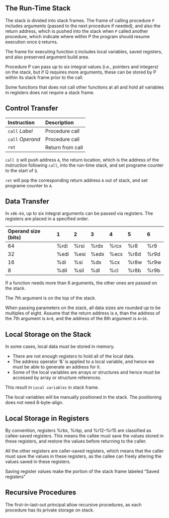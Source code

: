 ## The Run-Time Stack
The stack is divided into stack frames. The frame of calling procedure `P` includes arguments (passed to the next procedure if needed), and also the return address, which is pushed into the stack when `P` called another procedure, which indicate where within P the program should resume execution once `Q` returns.

The frame for executing function `Q` includes local variables, saved registers, and also preserved argument build area.

Procedure P can pass up to six integral values (i.e.,
pointers and integers) on the stack, but if Q requires more arguments, these can
be stored by P within its stack frame prior to the call.

Some functions that does not call other functions at all and hold all variables in registers does not require a stack frame.

## Control Transfer
| Instruction     | Description    |
| :-------------- | :------------- |
| `call` *Label* | Procedure call |
| `call` *Operand*| Procedure call |
| `ret`           | Return from call |

`call Q` will push address `A`, the return location, which is the address of the instruction following `call`, into the run-time stack, and set programe counter to the start of `Q`.

`ret` will pop the corresponding return address `A` out of stack, and set programe counter to `A`.

## Data Transfer
In `x86-64`, up to six integral arguments can be passed via registers. The registers are placed in a specified order.

| Operand size (bits) | 1      | 2      | 3      | 4      | 5      | 6      |
| :------------------ | :----- | :----- | :----- | :----- | :----- | :----- |
| 64                  | %rdi   | %rsi   | %rdx   | %rcx   | %r8    | %r9    |
| 32                  | %edi   | %esi   | %edx   | %ecx   | %r8d   | %r9d   |
| 16                  | %di    | %si    | %dx    | %cx    | %r8w   | %r9w   |
| 8                   | %dil   | %sil   | %dl    | %cl    | %r8b   | %r9b   |

If a function needs more than 6 arguments, the other ones are passed on the stack.

The 7th argument is on the top of the stack.

When passing parameters
on the stack, all data sizes are rounded up to be multiples of eight.
Assume that the return address is `A`, than the address of the 7th argument is `A+8`, and the address of the 8th argument is `A+16`.

## Local Storage on the Stack
In some cases, local data must be stored in memory.
+ There are not enough registers to hold all of the local data.
+ The address operator ‘&’ is applied to a local variable, and hence we must be
able to generate an address for it.
+ Some of the local variables are arrays or structures and hence must be accessed
by array or structure references.

This result in `Local variables` in stack frame.

The local variables will be manually positioned in the stack. The positioning does not need 8-byte-align.

## Local Storage in Registers
By convention, registers %rbx, %rbp, and %r12–%r15 are classified as callee-saved registers. This means the callee must save the values stored in these registers, and restore the values before returning to the caller.

All the other registers are caller-saved registers, which means that the caller must save the values in these registers, as the callee can freely altering the values saved in these registers.

Saving register values make the portion of the stack frame labeled “Saved registers”

## Recursive Procedures
The first-in-last-out principal allow recursive procedures, as each procedure has its private storage on stack.

